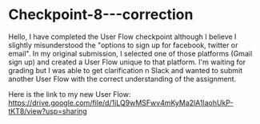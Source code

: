 # Checkpoint-8---correction

Hello, I have completed the User Flow checkpoint although I believe I slightly misunderstood the "options to sign up for facebook, twitter or email". In my original submission, I selected one of those platforms (Gmail sign up) and created a User Flow unique to that platform.  I'm waiting for grading but I was able to get clarification n Slack and wanted to submit another User Flow with the correct understanding of the assignment.

Here is the link to my new User Flow: 
https://drive.google.com/file/d/1iLQ9wMSFwv4mKyMa2lA1laohUkP-tKT8/view?usp=sharing
